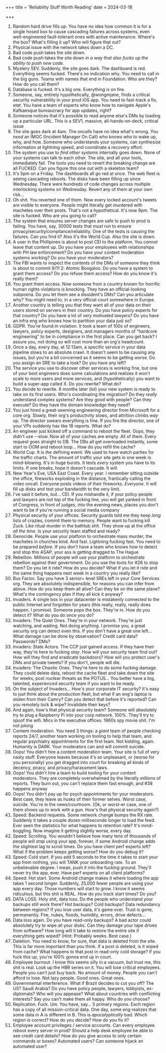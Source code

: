 +++
title = 'Reliability Stuff Worth Reading'
date = 2024-03-18

+++

1. Random hard drive fills up. You have no idea how common it is for a single hosed box to cause cascading failures across systems, even well-engineered fault-tolerant ones with active maintenance. Where's the box? What's filling it up? Who will figure that out?
2. Physical issue with the network takes down a DC.
3. Bad code push takes the site down.
4. Bad code push takes the site down _in a way that also fucks up the ability to push new code_.
5. Mystery SEV. Suddenly, the site goes dark. The dashboard is red. Everything seems fucked. There's no indication why. You need to call in the big guns. Teams with names that end in Foundation. Who are they? How do you call them?
6. Database is fucked. It's a big one. Everything is on fire.
7. Someone, say, entirely hypothetically, @wongmjane, finds a critical security vulnerability in your prod iOS app. You need to fast-track a fix, _stat_. You have a team of experts who know how to navigate Apple's Kafkaesque bureaucracy for app updates, right?
8. Someone notices that it's possible to read anyone else's DMs by loading up a particular URL. This is a SEV1, massive, all-hands-on-deck, critical issue
9. The site goes dark at 4am. The oncalls have no idea what's wrong. You _need_ an IMOC (Incident Manager On Call) who knows who to wake up, why, and how. Someone who understands your systems, can synthesize information at lightning speed, and coordinate a recovery effort.
10. The system you use to _find other systems_ internally goes down. None of your systems can talk to each other. The site, and all your tools, immediately fail. The tools you need to revert the breaking change are all FUCKED. Can you figure this one out with a skeleton team?
11. It's 5pm on a Friday. The dashboards all go red at once. The web fleet is seeing cascading reboots. The disks have been filling up since Wednesday. There were hundreds of code changes across multiple interlocking systems on Wednesday. Revert any of them at your own risk...
12. Oh shit. You reverted one of them. Now every locked account's tweets are visible to everyone. People might literally get murdered with machetes over their posts. That's not a hypothetical. It's now 9pm. The site is fucked. Who are you going to call?
13. The system that ensures server changes are safe to push to prod is failing. You have, say, 30000 tests that _must_ run to ensure privacy/security/compliance/reliability. One of the tests is causing the failures. Can you find it? Also it's the World Cup. Also the site is down.
14. A user in the Phillipines is about to post CEI to the platform. You _cannot_ leave that content up. Do you have your employees with relationships with PH law enforcement? Do you have your content moderation systems working? Do you have your moderators?
15. The FBI wants to inspect the contents of the DMs of someone they think is about to commit 9/11 2: Atomic Boogaloo. Do you have a system to grant them access? Do you refuse them access? How do you know it's really them?
16. You grant them access. Now someone from a country known for horrific human rights violations is knocking. They have an official-looking subpoena. Do you let them see a dissident's DMs? Can you articulate why? You might need to, in a very official court somewhere in Europe.
17. Another country is telling you that they want all of your data on their users stored on servers in their country. Do you have policy experts for that country? Do you have a lot of _very_ motivated lawyers? Do you have an infra eng who knows how to partition your data just so?
18. GDPR. You're found in violation. It took a team of 100s of engineers, lawyers, policy experts, designers, and managers months of "hardcore engineering" to be in compliance in the first place. Can you get back? I assure you, not doing so will cost more than an org's headcount.
19. Once a day, every day, at 12:13am, a specific service in your data pipeline slows to an absolute crawl. It doesn't seem to be causing any issues, but you're a bit concerned as it seems to be getting worse. Do you assign an SRE to take a look? Do you have any left?
20. The service you use to discover other services is working fine, but one of your best engineers does some calculations and realizes it won't scale to more users and more services, and (hypothetically) you want to build a super-app called X. Do you rewrite? What do?
21. You decide to rewrite. 8 months later (lol) your new system is ready to take on its first users. Who's coordinating the migration? Do they _really_ understand complex systems? Are they good with people? Can they execute? Do they have the domain knowledge they need?
22. You just hired a great-seeming engineering director from Microsoft for a core org. Slowly, their org's productivity slows, and attrition climbs _way_ up. The director swears everything is fine. If you fire the director, one of your VPs suddenly has like 18 reports. What do?
23. An engineer just kicked off a command to reboot the fleet. Oops, they didn't use --slow. Now all of your caches are empty. All of them. Every request goes straight to DB. The DBs all get overloaded instantly, some start to OOM and reboot loop... How do you refill the cache?
24. World Cup. It is _the_ defining event. We used to have watch parties for the traffic charts. The amount of traffic your site gets in one week is mind-blowing. It's in huge bursts. It tests _every_ system you have to its limits. If one breaks, hope it doesn't cascade. It will.
25. New Year's Eve, USA East Coast. Every year. I remember sitting outside the office, fireworks exploding in the distance, frantically calling the video oncall. Everyone posts videos of their fireworks. _Everyone_. It will fill up disks and test your bandwidth to the very limit.
26. I've said it before, but... CEI. If you mishandle it, if your policy people and lawyers are not top of the fucking line, you _will_ get yanked in front of Congress, in front of judges, into the evening news, places you don't want to be if you're running a social media company
27. Physical security of your offices. Security guards told me they keep _long_ lists of crazies, commit them to memory. People want to fucking kill Zuck. Like ritual murder in the bathtub shit. They show up at the office _all the time_. Is your security team staffed and ready?
28. Genocide. People use your platform to orchestrate mass murder, the machetes in churches kind. And fast. Lightning fucking fast. You need to be prepared _before_. If you don't have a team who knows how to detect and stop this ASAP, your ass is getting dragged to The Hague
29. Rebellion. Millions of people will use your platform to orchestrate rebellion against their government. Do you use the tools for #28 to stop them? Do you let it ride? How do you decide? What if you let it ride and the same thing happens next week in a country you really like?
30. Bus Factor. Say you have 3 senior+ level SREs left in your Core Services org. They are absolutely indispensible, for reasons you can infer from above. How do you keep them all alive? Can they be on the same plane? What's the contingency plan if they all kick it anyway?
31. Invaders. A single box in your datacenter is mistakenly connected to the public Internet and forgotten for years (this really, really, really does happen, I promise). Someone pops the box. They're in. How do you detect it? What do you do once you do?
32. Invaders: The Quiet Ones. They're in your network. They're just watching, and waiting. Not doing anything. I promise you, a great security org can detect even this. If you don't have a great one left... What damage can be done by observation? Credit card data? Passwords? DMs?
33. Invaders: State Actors. The CCP just gained access. If they have their way, they're here to fucking _stay_. How will your security team find out? How will they find and eradicate backdoors? How will you protect user's DMs and private tweets? If you don't, people will die.
34. Invaders: The Chaotic Ones. They're here to do some fucking damage. They could delete data, reboot the cache fleet and take down the site for weeks, post nuclear threats as the POTUS... You better have a big, talented, experienced security team if you want to be ready.
35. On the subject of Invaders... How's your corporate IT security? It's easy to just think about the production fleet, but what if an eng's laptop is stolen from their Camry? Can you detect that before it's reported? Can you remotely lock & wipe? Invalidate their keys?
36. And again, how's that physical security team? Someone will absolutely try to plug a Raspberry Pi into your corp network. 100%. They'll try to spoof the wifi. Mics in the executive offices. 1960s spy movie shit. I'm not joking
37. Content moderation. You need 3 things: a _giant_ team of people checking reports 24/7, another team working on tooling to help that team, and regular psychiatry appointments for the first team. Not kidding, again. Humanity is DARK. Your moderators can and will commit suicide.
38. Oops! You didn't hire a content moderation team. Your site is full of very nasty stuff. Everyone leaves because it's so unpleasant, or (worse for you personally) you get dragged into court for breaking all kinds of decency, piracy, and privacy/harassment laws.
39. Oops! You didn't hire a team to build tooling for your content moderators. They are completely overwhelmed by the literally millions of reports. They burn out, you can't replace them fast enough, and #38 happens anyway
40. Oops! You didn't pay up for psych appointments for your moderators. Best case, they leave as husks of their former selves. Worst case, suicide. You're in the news/courtroom. (Ok, or worst-er case, one of them shows up to work with a gun. How's that physical security again?)
41. Speed: Backend requests. Some network change bumps the RX rate. Suddenly it takes a couple dozen milliseconds longer to load the feed. Ever seen the statistics for what happens to retention rate? It's mind-boggling. Now imagine it getting slightly worse, every day.
42. Speed: Scrolling. You wouldn't believe how many tens of thousands of people will stop using your app, forever, if some Android change adds the slightest lag to scroll times. Do you have client perf experts left? What if the problem keeps getting worse? How do you debug it?
43. Speed: Cold start. If you add 5 seconds to the time it takes to start your app from nothing, you will TANK your onboarding rate. To an unbelievable degree. I mean, push it into the fucking ground. They'll never try the app, ever. Have perf experts on all client platforms?
44. Speed: Hot start. Some Android change makes it where loading the app takes 1 second longer. Suddenly, 25,000 fewer people are using your app every day. Those numbers will start to grow. I know it seems ridiculous, but this shit is REAL. How do you track start times? Do you?
45. DATA LOSS. Holy shit, data loss. Do the people who understand your backups still work there? Hot backups? Cold backups? Data redundancy between regions? If you lose user data, it's game over. Trust is gone, permanently. Fire, nukes, floods, humidity, errors, drive defects...
46. Data loss again. Do you have read-only backups? A bad actor could absolutely try to wipe all your disks. Can they damage your tape drives from software? How long will it take to restore the entire site if everything gets wiped? (Hint: Probably weeks. Best case.)
47. Deletion. You need to know, for sure, that data is deleted from the site. This is far more important than you think. If a post is deleted, is it wiped from cache? What happens to that post in read-only cold storage? If you fuck this up, you're 100% gonna end up in court.
48. Employee burnout. I know this seems silly in a vacuum, but trust me, this shit is real. Look up the HBR series on it. You will lose critical employees. People you can't just buy back. No amount of money. People you can't afford to lose. Not lazy people. Good ones. Great ones.
49. Governmental interference. What if Brazil decides to cut you off? The US? Saudi Arabia? Do you have policy people, lawyers, lobbyists, ex-diplomats? Who will you appease? What about countries with conflicting interests? Say you can't make them all happy. Who do you choose?
50. Replication. Fuck. Um. You have, say... 5 primary regions. Each region has a copy of all mission-critical data. One day, some eng realizes that some data in A is different in B. This is _apocalyptically_ bad. Which region is correct? How do you decide? How do you fix it?
51. Employee account privileges / service accounts. Can every employee reboot every server in prod? Should a help desk employee be able to see credit card details? How do you give access to only certain commands or boxes? Automated users? Can someone hijack an automated user?
